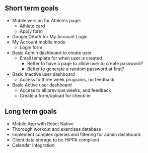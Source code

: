 ## Short term goals
- Mobile version for Athletes page:
    - Athlete card
    - Apply form
- Google OAuth for My Account Login
- My Account mobile mode
    - Login form
- Basic Admin dashboard to create user
    - Email template for when user is created
        - Better to have a page to allow user to create password?
        - Better to generate a random password at first?
- Basic Inactive user dashboard
    - Access to three week programs, no feedback
- Basic Active user dashboard
    - Access to all previous weeks, and feedback
    - Create a form/upload for check-in

## Long term goals
- Mobile App with React Native
- Thorough workout and exercises database
- Implement complex queries and filtering for admin dashboard
- Client data storage to be HIPPA complient
- Calendar integration


